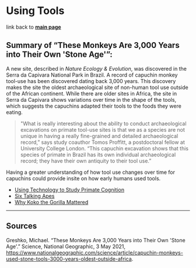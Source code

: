 # Using Tools

link back to [**main page**](https://github.com/lyerlajd/INFOTC1600markdown/blob/main/README.md)

## **Summary of “These Monkeys Are 3,000 Years into Their Own 'Stone Age'”:**
A new site, described in *Nature Ecology & Evolution*, was discovered in the Serra da Capivara National Park in Brazil. A record of capuchin monkey tool-use has been discovered dating back 3,000 years. This discovery makes the site the oldest archaeological site of non-human tool use outside of the African continent. While there are older sites in Africa, the site in Serra da Capivara shows variations over time in the shape of the tools, which suggests the capuchins adapted their tools to the foods they were eating.

>"What is really interesting about the ability to conduct archaeological excavations on primate tool-use sites is that we as a species are not unique in having a   really fine-grained and detailed archaeological record,” says study coauthor Tomos Proffitt, a postdoctoral fellow at University College London. “This capuchin     excavation shows that this species of primate in Brazil has its own individual archaeological record; they have their own antiquity to their tool use.”
    
Having a greater understanding of how tool use changes over time for capuchins could provide insite on how early humans used tools.

  * [Using Technology to Study Primate Cognition](https://www.lpzoo.org/science-project/using-technology-to-study-primate-cognition/)
  * [Six Talking Apes](https://www.smithsonianmag.com/science-nature/six-talking-apes-48085302/)
  * [Why Koko the Gorilla Mattered](https://www.nationalgeographic.com/animals/article/gorillas-koko-sign-language-culture-animals)

------------
## **Sources**
Greshko, Michael. “These Monkeys Are 3,000 Years into Their Own 'Stone Age'.” Science, National Geographic, 3 May 2021, https://www.nationalgeographic.com/science/article/capuchin-monkeys-used-stone-tools-3000-years-oldest-outside-africa. 
